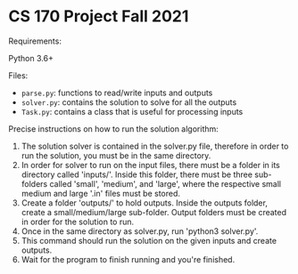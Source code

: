 # CS 170 Project Fall 2021

Requirements:

Python 3.6+

Files:
- `parse.py`: functions to read/write inputs and outputs
- `solver.py`: contains the solution to solve for all the outputs
- `Task.py`: contains a class that is useful for processing inputs

Precise instructions on how to run the solution algorithm:
1. The solution solver is contained in the solver.py file, therefore
in order to run the solution, you must be in the same directory.
2. In order for solver to run on the input files, there must be a folder
in its directory called 'inputs/'. Inside this folder, there must be
three sub-folders called 'small', 'medium', and 'large', where the respective
small medium and large '.in' files must be stored.
3. Create a folder 'outputs/' to hold outputs. Inside the outputs folder,
create a small/medium/large sub-folder. Output folders must be created in
order for the solution to run.
4. Once in the same directory as solver.py, run 'python3 solver.py'.
5. This command should run the solution on the given inputs and create outputs.
6. Wait for the program to finish running and you're finished.
